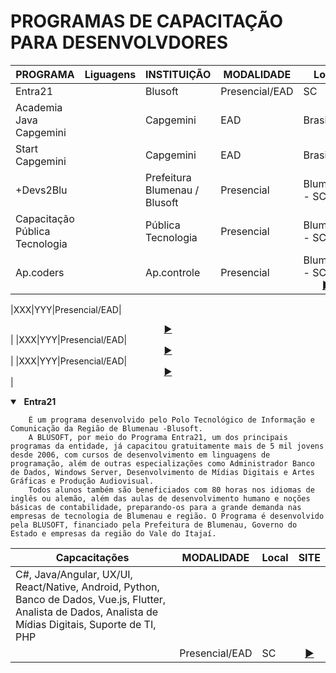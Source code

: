 # PROGRAMAS DE CAPACITAÇÃO PARA DESENVOLVDORES

| PROGRAMA |Liguagens| INSTITUIÇÃO | MODALIDADE |Local| SITE |
|------|------|------|------|------|------|
|Entra21||Blusoft|Presencial/EAD|SC|<div align="center">[▶️](https://www.entra21.com.br/)</div>|
|Academia Java Capgemini||Capgemini|EAD|Brasil|<div align="center">[▶️](https://capgemini.proway.com.br/)</div>|
|Start Capgemini||Capgemini|EAD|Brasil|<div align="center">[▶️](https://startcapgemini.com.br/)</div>|
|+Devs2Blu||Prefeitura Blumenau / Blusoft|Presencial|Blumenau - SC|<div align="center">[▶️](https://www.devs2blu.com.br/)</div>|
|Capacitação Pública Tecnologia||Pública Tecnologia|Presencial|Blumenau - SC|<div align="center">[▶️](http://publica.proway.com.br/home/)</div>|
|Ap.coders||Ap.controle|Presencial|Blumenau - SC<div align="center">[▶️](https://apcoders.com.br/)</div>|

|XXX|YYY|Presencial/EAD|<div align="center">[▶️](https://www.entra21.com.br/)</div>|
|XXX|YYY|Presencial/EAD|<div align="center">[▶️](https://www.entra21.com.br/)</div>|
|XXX|YYY|Presencial/EAD|<div align="center">[▶️](https://www.entra21.com.br/)</div>|


<details open>
  <summary><b> &nbsp; Entra21</b></summary>
    
        É um programa desenvolvido pelo Polo Tecnológico de Informação e Comunicação da Região de Blumenau -Blusoft.
        A BLUSOFT, por meio do Programa Entra21, um dos principais programas da entidade, já capacitou gratuitamente mais de 5 mil jovens desde 2006, com cursos de desenvolvimento em linguagens de programação, além de outras especializações como Administrador Banco de Dados, Windows Server, Desenvolvimento de Mídias Digitais e Artes Gráficas e Produção Audiovisual.
        Todos alunos também são beneficiados com 80 horas nos idiomas de inglês ou alemão, além das aulas de desenvolvimento humano e noções básicas de contabilidade, preparando-os para a grande demanda nas empresas de tecnologia de Blumenau e região. O Programa é desenvolvido pela BLUSOFT, financiado pela Prefeitura de Blumenau, Governo do Estado e empresas da região do Vale do Itajaí.
    
|Capcacitações| MODALIDADE |Local| SITE |
|------|------|------|------|
|C#, Java/Angular, UX/UI, React/Native, Android, Python, Banco de Dados, Vue.js, Flutter, Analista de Dados, Analista de Mídias Digitais, Suporte de TI, PHP 
 ||Presencial/EAD|SC|<div align="center">[▶️](https://www.entra21.com.br/)</div>|

</details>
